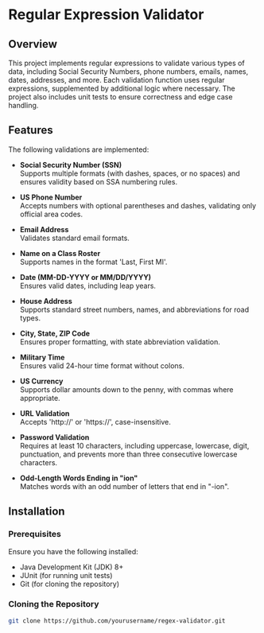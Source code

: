 # Regular Expression Validator

## Overview
This project implements regular expressions to validate various types of data, including Social Security Numbers, phone numbers, emails, names, dates, addresses, and more. Each validation function uses regular expressions, supplemented by additional logic where necessary. The project also includes unit tests to ensure correctness and edge case handling.

## Features
The following validations are implemented:

- **Social Security Number (SSN)**  
  Supports multiple formats (with dashes, spaces, or no spaces) and ensures validity based on SSA numbering rules.

- **US Phone Number**  
  Accepts numbers with optional parentheses and dashes, validating only official area codes.

- **Email Address**  
  Validates standard email formats.

- **Name on a Class Roster**  
  Supports names in the format 'Last, First MI'.

- **Date (MM-DD-YYYY or MM/DD/YYYY)**  
  Ensures valid dates, including leap years.

- **House Address**  
  Supports standard street numbers, names, and abbreviations for road types.

- **City, State, ZIP Code**  
  Ensures proper formatting, with state abbreviation validation.

- **Military Time**  
  Ensures valid 24-hour time format without colons.

- **US Currency**  
  Supports dollar amounts down to the penny, with commas where appropriate.

- **URL Validation**  
  Accepts 'http://' or 'https://', case-insensitive.

- **Password Validation**  
  Requires at least 10 characters, including uppercase, lowercase, digit, punctuation, and prevents more than three consecutive lowercase characters.

- **Odd-Length Words Ending in "ion"**  
  Matches words with an odd number of letters that end in "-ion".

## Installation

### Prerequisites
Ensure you have the following installed:
- Java Development Kit (JDK) 8+
- JUnit (for running unit tests)
- Git (for cloning the repository)

### Cloning the Repository
```sh
git clone https://github.com/yourusername/regex-validator.git
```

